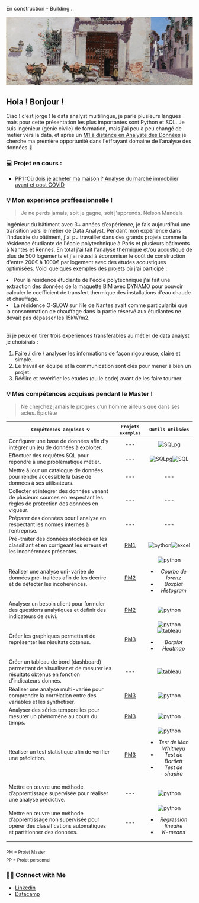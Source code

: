 En construction - Building...

![alt text](https://github.com/ocon-ene/ocon-ene/blob/main/house_toledo.jpg)

## Hola ! Bonjour ! 

Ciao ! c'est jorge ! le data analyst multilingue, je parle plusieurs langues mais pour cette présentation les plus importantes sont Python et SQL.
Je suis ingénieur (génie civile) de formation, mais j'ai peu à peu changé de metier vers la data, et après un [M1 à distance en Analyste des Données](https://www.francecompetences.fr/recherche/rncp/34964/) je cherche ma première opportunité dans l'effrayant domaine de l'analyse des données :ghost:


### 💻 Projet en cours : 
- [PP1 :Où dois je acheter ma maison ? Analyse du marché immobilier avant et post COVID](https://github.com/ocon-ene/SQL_Valeur_fonciere_p1)

### 💡 Mon experience proffessionnelle ! 

> Je ne perds jamais, soit je gagne, soit j'apprends. Nelson Mandela

Ingénieur du bâtiment avec 3+ années d’expérience, je fais aujourd’hui une transition vers le métier de Data Analyst. Pendant mon expérience dans l'industrie du bâtiment, j'ai pu travailler dans des grands projets comme la résidence étudiante de l'école polytechnique à Paris et plusieurs bâtiments à Nantes et Rennes. En total j'ai fait l'analyse thermique et/ou acoustique de plus de 500 logements et j'ai réussi à économiser le coût de construction d'entre 200€ à 1000€ par logement avec des études acoustiques optimisées.
Voici quelques exemples des projets où j'ai participé :

<li>Pour la résidence étudiante de l'école polytechnique j'ai fait une extraction des données de la maquette BIM avec DYNAMO pour pouvoir calculer le coefficient de transfert thermique des installations d'eau chaude et chauffage.</li>
<li>La résidence O-SLOW sur l’ile de Nantes avait comme particularité que la consommation de chauffage dans la partie réservé aux étudiantes ne devait pas dépasser les 15kW/m2.</li><br>


Si je peux en tirer trois expériences transférables au métier de data analyst je choisirais :
1.	Faire / dire / analyser les informations de façon rigoureuse, claire et simple.
2.	Le travail en équipe et la communication sont clés pour mener à bien un projet.
3.	Réélire et revérifier les études (ou le code) avant de les faire tourner.



### 💡 Mes compétences acquises pendant le Master !

> Ne cherchez jamais le progrès d’un homme ailleurs que dans ses actes. Épictète

| <div align="center">` Compétences acquises 💡 ` | ` Projets examples ` | ` Outils utilsées `
| :--- | :---: | :---: | 
| Configurer une base de données afin d’y intégrer un jeu de données à exploiter. | --- |![SQLpg](https://img.icons8.com/color/28/null/postgreesql.png)|
| Effectuer des requêtes SQL pour répondre à une problématique métier. | --- | ![SQLpg](https://img.icons8.com/color/28/null/postgreesql.png)![SQL](https://img.icons8.com/ios-filled/28/FFFFFF/sql.png) | 
| Mettre à jour un catalogue de données pour rendre accessible la base de données à ses utilisateurs. | --- |--- | 
| Collecter et intégrer des données venant de plusieurs sources en respectant les règles de protection des données en vigueur. | --- |--- |
| Préparer des données pour l'analyse en respectant les normes internes à l’entreprise. | --- |--- | 
| Pré-traiter des données stockées en les classifiant et en corrigeant les erreurs et les incohérences présentes. | [PM1](https://github.com/ocon-ene/openclassrooms-Data-Analyst/tree/main/PM1-%C3%A9tude%20de%20sant%C3%A9%20publique) |![python](https://img.icons8.com/color/28/null/python--v1.png)![excel](https://img.icons8.com/color/28/null/microsoft-excel-2019--v1.png) |
| Réaliser une analyse uni-variée de données pré-traitées afin de les décrire et de détecter les incohérences.  | [PM2](https://github.com/ocon-ene/openclassrooms-Data-Analyst/tree/main/PM1-%C3%A9tude%20de%20sant%C3%A9%20publique) | ![python](https://img.icons8.com/color/28/null/python--v1.png)<br><ul><li>*Courbe de lorenz*</li><li>*Boxplot*</li><li>*Histogram*</li></ul> | 
| Analyser un besoin client pour formuler des questions analytiques et définir des indicateurs de suivi. | [PM2](https://github.com/ocon-ene/openclassrooms-Data-Analyst/tree/main/PM1-%C3%A9tude%20de%20sant%C3%A9%20publique) | ![python](https://img.icons8.com/color/28/null/python--v1.png) |
| Créer les graphiques permettant de représenter les résultats obtenus. | [PM3](https://github.com/ocon-ene/openclassrooms-Data-Analyst/tree/main/PM3-analyse%20des%20ventes%20d'une%20librarie) | ![python](https://img.icons8.com/color/28/null/python--v1.png)![tableau](https://img.icons8.com/color/28/null/tableau-software.png)<br><ul><li>*Barplot*</li><li>*Heatmap*</li></ul>  | 
| Créer un tableau de bord (dashboard) permettant de visualiser et de mesurer les résultats obtenus en fonction d’indicateurs donnés. | --- |![tableau](https://img.icons8.com/color/28/null/tableau-software.png)  |  
| Réaliser une analyse multi-variée pour comprendre la corrélation entre des variables et les synthétiser.   | [PM3](https://github.com/ocon-ene/openclassrooms-Data-Analyst/tree/main/PM3-analyse%20des%20ventes%20d'une%20librarie) |![python](https://img.icons8.com/color/28/null/python--v1.png) |
| Analyser des séries temporelles pour mesurer un phénomène au cours du temps. | [PM3](https://github.com/ocon-ene/openclassrooms-Data-Analyst/tree/main/PM3-analyse%20des%20ventes%20d'une%20librarie) |![python](https://img.icons8.com/color/28/null/python--v1.png)| 
| Réaliser un test statistique afin de vérifier une prédiction.  | [PM3](https://github.com/ocon-ene/openclassrooms-Data-Analyst/tree/main/PM3-analyse%20des%20ventes%20d'une%20librarie) |![python](https://img.icons8.com/color/28/null/python--v1.png)<br><ul><li>*Test de Man Whitneyu*</li><li>*Test de Bartlett*</li><li>*Test de shapiro*</li></ul>| 
| Mettre en œuvre une méthode d’apprentissage supervisée pour réaliser une analyse prédictive.  | --- |![python](https://img.icons8.com/color/28/null/python--v1.png)|
| Mettre en œuvre une méthode d’apprentissage non supervisée pour opérer des classifications automatiques et partitionner des données. | --- |![python](https://img.icons8.com/color/28/null/python--v1.png)<br><ul><li>*Regression lineaire*</li><li>*K-means*</li></ul>| 

<sub>PM = Projet Master </sub> <br>
<sub>PP = Projet personnel </sub> 
  


### 🙌🏻 Connect with Me
- [Linkedin](https://www.linkedin.com/in/oconjorge)
- [Datacamp](https://www.datacamp.com/profile/jorgeocon)
